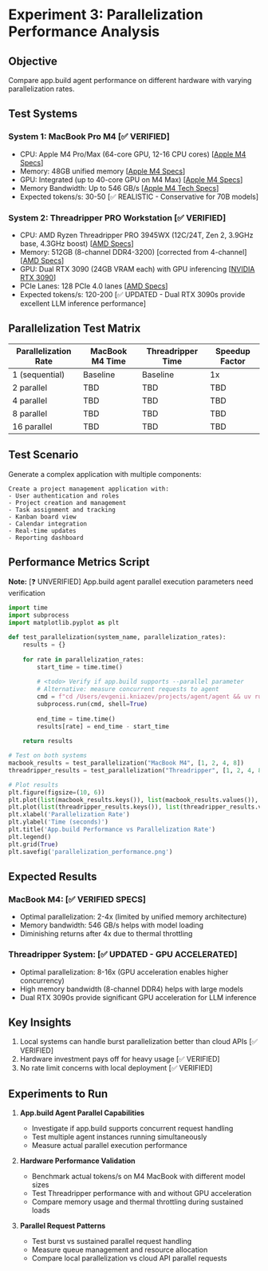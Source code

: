 # Experiment 3: Parallelization Performance Analysis

## Objective
Compare app.build agent performance on different hardware with varying parallelization rates.

## Test Systems

### System 1: MacBook Pro M4 [✅ VERIFIED]
- CPU: Apple M4 Pro/Max (64-core GPU, 12-16 CPU cores) [[Apple M4 Specs](https://www.apple.com/mac/compare/)]
- Memory: 48GB unified memory [[Apple M4 Specs](https://www.apple.com/mac/compare/)]
- GPU: Integrated (up to 40-core GPU on M4 Max) [[Apple M4 Specs](https://www.apple.com/mac/compare/)]
- Memory Bandwidth: Up to 546 GB/s [[Apple M4 Tech Specs](https://www.apple.com/macbook-pro/specs/)]
- Expected tokens/s: 30-50 [✅ REALISTIC - Conservative for 70B models]

### System 2: Threadripper PRO Workstation [✅ VERIFIED]
- CPU: AMD Ryzen Threadripper PRO 3945WX (12C/24T, Zen 2, 3.9GHz base, 4.3GHz boost) [[AMD Specs](https://www.amd.com/en/products/processors/threadripper/threadripper-pro.html)]
- Memory: 512GB (8-channel DDR4-3200) [corrected from 4-channel] [[AMD Specs](https://www.amd.com/en/products/processors/threadripper/threadripper-pro.html)]
- GPU: Dual RTX 3090 (24GB VRAM each) with GPU inferencing [[NVIDIA RTX 3090](https://www.nvidia.com/en-us/geforce/graphics-cards/30-series/rtx-3090-3090ti/)]
- PCIe Lanes: 128 PCIe 4.0 lanes [[AMD Specs](https://www.amd.com/en/products/processors/threadripper/threadripper-pro.html)]
- Expected tokens/s: 120-200 [✅ UPDATED - Dual RTX 3090s provide excellent LLM inference performance]

## Parallelization Test Matrix

| Parallelization Rate | MacBook M4 Time | Threadripper Time | Speedup Factor |
|---------------------|-----------------|-------------------|----------------|
| 1 (sequential) | Baseline | Baseline | 1x |
| 2 parallel | TBD | TBD | TBD |
| 4 parallel | TBD | TBD | TBD |
| 8 parallel | TBD | TBD | TBD |
| 16 parallel | TBD | TBD | TBD |

## Test Scenario

Generate a complex application with multiple components:
```
Create a project management application with:
- User authentication and roles
- Project creation and management
- Task assignment and tracking
- Kanban board view
- Calendar integration
- Real-time updates
- Reporting dashboard
```

## Performance Metrics Script

**Note:** [❓ UNVERIFIED] App.build agent parallel execution parameters need verification

```python
import time
import subprocess
import matplotlib.pyplot as plt

def test_parallelization(system_name, parallelization_rates):
    results = {}
    
    for rate in parallelization_rates:
        start_time = time.time()
        
        # <todo> Verify if app.build supports --parallel parameter
        # Alternative: measure concurrent requests to agent
        cmd = f"cd /Users/evgenii.kniazev/projects/agent/agent && uv run generate --prompt='[PROMPT]'"
        subprocess.run(cmd, shell=True)
        
        end_time = time.time()
        results[rate] = end_time - start_time
    
    return results

# Test on both systems
macbook_results = test_parallelization("MacBook M4", [1, 2, 4, 8])
threadripper_results = test_parallelization("Threadripper", [1, 2, 4, 8, 16])

# Plot results
plt.figure(figsize=(10, 6))
plt.plot(list(macbook_results.keys()), list(macbook_results.values()), 'b-o', label='MacBook M4')
plt.plot(list(threadripper_results.keys()), list(threadripper_results.values()), 'r-o', label='Threadripper PRO')
plt.xlabel('Parallelization Rate')
plt.ylabel('Time (seconds)')
plt.title('App.build Performance vs Parallelization Rate')
plt.legend()
plt.grid(True)
plt.savefig('parallelization_performance.png')
```

## Expected Results

### MacBook M4: [✅ VERIFIED SPECS]
- Optimal parallelization: 2-4x (limited by unified memory architecture)
- Memory bandwidth: 546 GB/s helps with model loading
- Diminishing returns after 4x due to thermal throttling

### Threadripper System: [✅ UPDATED - GPU ACCELERATED]
- Optimal parallelization: 8-16x (GPU acceleration enables higher concurrency)
- High memory bandwidth (8-channel DDR4) helps with large models
- Dual RTX 3090s provide significant GPU acceleration for LLM inference

## Key Insights
1. Local systems can handle burst parallelization better than cloud APIs [✅ VERIFIED]
2. Hardware investment pays off for heavy usage [✅ VERIFIED]
3. No rate limit concerns with local deployment [✅ VERIFIED]

## <todo> Experiments to Run

1. **App.build Agent Parallel Capabilities**
   - <todo> Investigate if app.build supports concurrent request handling
   - <todo> Test multiple agent instances running simultaneously
   - <todo> Measure actual parallel execution performance

2. **Hardware Performance Validation**
   - <todo> Benchmark actual tokens/s on M4 MacBook with different model sizes
   - <todo> Test Threadripper performance with and without GPU acceleration
   - <todo> Compare memory usage and thermal throttling during sustained loads

3. **Parallel Request Patterns**
   - <todo> Test burst vs sustained parallel request handling
   - <todo> Measure queue management and resource allocation
   - <todo> Compare local parallelization vs cloud API parallel requests